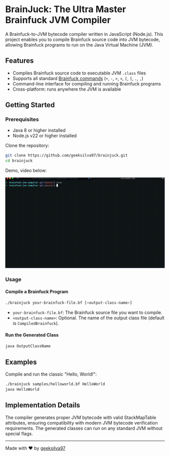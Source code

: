 # BrainJuck: The Ultra Master Brainfuck JVM Compiler

A Brainfuck-to-JVM bytecode compiler written in JavaScript (Node.js). This project enables you to compile Brainfuck source code into JVM bytecode, allowing Brainfuck programs to run on the Java Virtual Machine (JVM).

## Features

- Compiles Brainfuck source code to executable JVM `.class` files
- Supports all standard [Brainfuck commands](https://github.com/sunjay/brainfuck/blob/master/brainfuck.md) (`+`, `-`, `>`, `<`, `[`, `]`, `.`, `,`)
- Command-line interface for compiling and running Brainfuck programs
- Cross-platform: runs anywhere the JVM is available

## Getting Started

### Prerequisites

- Java 8 or higher installed
- Node.js v22 or higher installed

Clone the repository:

```sh
git clone https://github.com/geeksilva97/brainjuck.git
cd brainjuck
```

Demo, video below:


![Brainfuck Compiler Demo](demo.gif)

### Usage

#### Compile a Brainfuck Program

```sh
./brainjuck your-brainfuck-file.bf [<output-class-name>]
```

- `your-brainfuck-file.bf`: The Brainfuck source file you want to compile.
- `<output-class-name>`: Optional. The name of the output class file (default is `CompiledBrainfuck`).


#### Run the Generated Class

```sh
java OutputClassName
```

## Examples

Compile and run the classic "Hello, World!":

```sh
./brainjuck samples/helloworld.bf HelloWorld
java HelloWorld
```

## Implementation Details

The compiler generates proper JVM bytecode with valid StackMapTable attributes, ensuring compatibility with modern JVM bytecode verification requirements. The generated classes can run on any standard JVM without special flags.

---

Made with ❤️ by [geeksilva97](https://github.com/geeksilva97)
